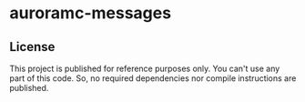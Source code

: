 # auroramc-messages

## License

This project is published for reference purposes only. You can't use any part of this code. So, no
required dependencies nor compile instructions are published.